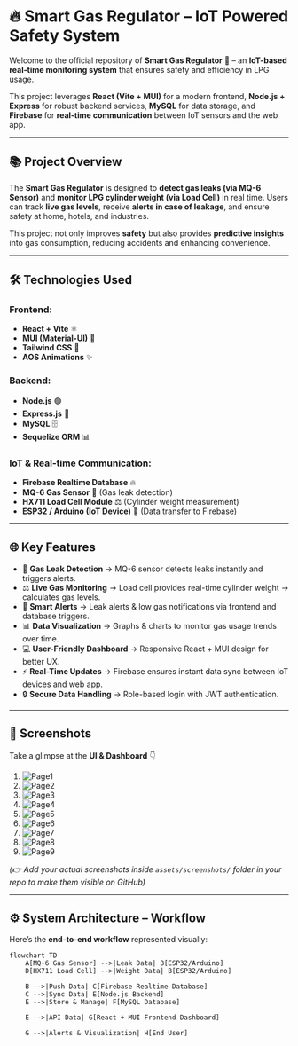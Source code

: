 # 🔥 **Smart Gas Regulator – IoT Powered Safety System**

Welcome to the official repository of **Smart Gas Regulator** 🏡 – an **IoT-based real-time monitoring system** that ensures safety and efficiency in LPG usage.  

This project leverages **React (Vite + MUI)** for a modern frontend, **Node.js + Express** for robust backend services, **MySQL** for data storage, and **Firebase** for **real-time communication** between IoT sensors and the web app.  

---

## 📚 **Project Overview**

The **Smart Gas Regulator** is designed to **detect gas leaks (via MQ-6 Sensor)** and **monitor LPG cylinder weight (via Load Cell)** in real time. Users can track **live gas levels**, receive **alerts in case of leakage**, and ensure safety at home, hotels, and industries.  

This project not only improves **safety** but also provides **predictive insights** into gas consumption, reducing accidents and enhancing convenience.  

---

## 🛠️ **Technologies Used**

### **Frontend:**
- **React + Vite** ⚛️  
- **MUI (Material-UI)** 🎨  
- **Tailwind CSS** 💨  
- **AOS Animations** ✨  

### **Backend:**
- **Node.js** 🟢  
- **Express.js** 🚀  
- **MySQL** 🗄️  
- **Sequelize ORM** 📊  

### **IoT & Real-time Communication:**
- **Firebase Realtime Database** 🔥  
- **MQ-6 Gas Sensor** 🛑 (Gas leak detection)  
- **HX711 Load Cell Module** ⚖️ (Cylinder weight measurement)  
- **ESP32 / Arduino (IoT Device)** 📡 (Data transfer to Firebase)  

---

## 🌐 **Key Features**

- 🛑 **Gas Leak Detection** → MQ-6 sensor detects leaks instantly and triggers alerts.  
- ⚖️ **Live Gas Monitoring** → Load cell provides real-time cylinder weight → calculates gas levels.  
- 🔔 **Smart Alerts** → Leak alerts & low gas notifications via frontend and database triggers.  
- 📊 **Data Visualization** → Graphs & charts to monitor gas usage trends over time.  
- 💻 **User-Friendly Dashboard** → Responsive React + MUI design for better UX.  
- ⚡ **Real-Time Updates** → Firebase ensures instant data sync between IoT devices and web app.  
- 🔒 **Secure Data Handling** → Role-based login with JWT authentication.  

---

## 📸 **Screenshots**

Take a glimpse at the **UI & Dashboard** 👇  

1. ![Page1](./Frontend/src/assets/images/GIT1.jpeg)
2. ![Page2](./Frontend/src/assets/images/GIT2.jpeg)
3. ![Page3](./Frontend/src/assets/images/GIT3.jpeg)
4. ![Page4](./Frontend/src/assets/images/GIT4.jpeg)
5. ![Page5](./Frontend/src/assets/images/GIT5.jpeg)
6. ![Page6](./Frontend/src/assets/images/GIT6.jpeg)
7. ![Page7](./Frontend/src/assets/images/GIT7.jpeg)
8. ![Page8](./Frontend/src/assets/images/GIT8.jpeg)
9. ![Page9](./Frontend/src/assets/images/GIT9.jpeg)

*(👉 Add your actual screenshots inside `assets/screenshots/` folder in your repo to make them visible on GitHub)*  

---

## ⚙️ **System Architecture – Workflow**

Here’s the **end-to-end workflow** represented visually:  

```mermaid
flowchart TD
    A[MQ-6 Gas Sensor] -->|Leak Data| B[ESP32/Arduino]
    D[HX711 Load Cell] -->|Weight Data| B[ESP32/Arduino]

    B -->|Push Data| C[Firebase Realtime Database]
    C -->|Sync Data| E[Node.js Backend]
    E -->|Store & Manage| F[MySQL Database]

    E -->|API Data| G[React + MUI Frontend Dashboard]

    G -->|Alerts & Visualization| H[End User]
